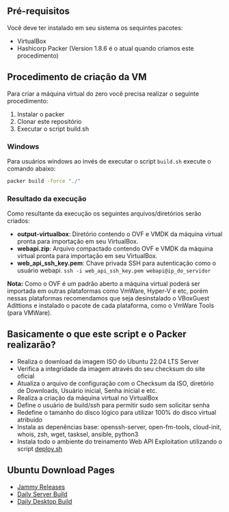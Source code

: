 
## Pré-requisitos

Você deve ter instalado em seu sistema os sequintes pacotes:
- VirtualBox
- Hashicorp Packer (Version 1.8.6 é o atual quando criamos este procedimento)

## Procedimento de criação da VM

Para criar a máquina virtual do zero você precisa realizar o seguinte procedimento:

1. Instalar o packer
2. Clonar este repositório
3. Executar o script build.sh

### Windows

Para usuários windows ao invés de executar o script `build.sh` execute o comando abaixo:

```bash
packer build -force "./"
```

### Resultado da execução
Como resultante da execução os seguintes arquivos/diretórios serão criados:

- **output-virtualbox**: Diretório contendo o OVF e VMDK da máquina virtual pronta para importação em seu VirtualBox.
- **webapi.zip**: Arquivo compactado contendo OVF e VMDK da máquina virtual pronta para importação em seu VirtualBox.
- **web_api_ssh_key.pem**: Chave privada SSH para autenticação como o usuário webapi. `ssh -i web_api_ssh_key.pem webapi@ip_do_servidor`

**Nota:** Como o OVF é um padrão aberto a máquina virtual poderá ser importada em outras plataformas como VmWare, Hyper-V e etc, porém nessas plataformas recomendamos que seja desinstalado o VBoxGuest Adittions e instalado o pacote de cada plataforma, como o VmWare Tools (para VMWare).

## Basicamente o que este script e o Packer realizarão?

- Realiza o download da imagem ISO do Ubuntu 22.04 LTS Server
- Verifica a integridade da imagem através do seu checksum do site oficial
- Atualiza o arquivo de configuração com o Checksum da ISO, diretório de Downloads, Usuário inicial, Senha inicial e etc.
- Realiza a criação da máquina virtual no VirtualBox
- Define o usuário de build/ssh para permitir sudo sem solicitar senha
- Redefine o tamanho do disco lógico para utilizar 100% do disco virtual atribuido
- Instala as depenências base: openssh-server, open-fm-tools, cloud-init, whois, zsh, wget, tasksel, ansible, python3
- Instala todo o ambiente do treinamento Web API Exploitation utilizando o script [deploy.sh](../../deploy.sh)


## Ubuntu Download Pages
- [Jammy Releases](http://releases.ubuntu.com/jammy/)
- [Daily Server Build](https://cdimage.ubuntu.com/ubuntu-server/daily-live/current/)
- [Daily Desktop Build](https://cdimage.ubuntu.com/daily-live/current/)
